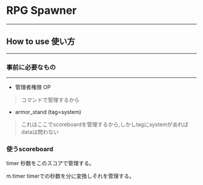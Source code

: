 # RPG Spawner

***

## How to use 使い方

***

### 事前に必要なもの

***

* 管理者権限 OP

> コマンドで管理するから

* armor_stand (tag=system)

> これはここでscoreboardを管理するから,しかしtagにsystemがあればdataは問わない

### 使うscoreboard

timer 秒数をこのスコアで管理する。

m.timer timerでの秒数を分に変換しそれを管理する。
